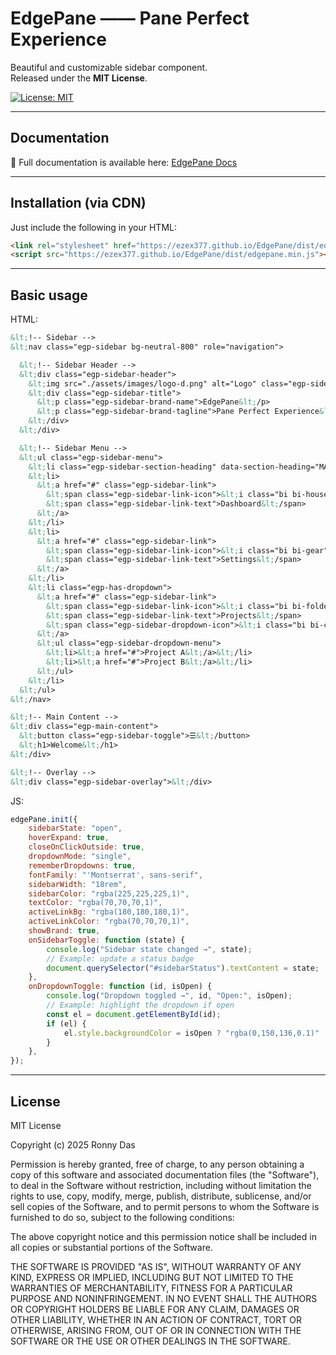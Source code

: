 # EdgePane —— Pane Perfect Experience

Beautiful and customizable sidebar component.  
Released under the **MIT License**.

[![License: MIT](https://img.shields.io/badge/License-MIT-green.svg)](./docs/license.html)

---

## Documentation

📖 Full documentation is available here: [EdgePane Docs](https://ezex377.github.io/EdgePane/index.html)

---

## Installation (via CDN)

Just include the following in your HTML:

```html
<link rel="stylesheet" href="https://ezex377.github.io/EdgePane/dist/edgepane.min.css" />
<script src="https://ezex377.github.io/EdgePane/dist/edgepane.min.js"></script>
```

---

## Basic usage

HTML:

```html
&lt;!-- Sidebar -->
&lt;nav class="egp-sidebar bg-neutral-800" role="navigation">

  &lt;!-- Sidebar Header -->
  &lt;div class="egp-sidebar-header">
    &lt;img src="./assets/images/logo-d.png" alt="Logo" class="egp-sidebar-logo" />
    &lt;div class="egp-sidebar-title">
      &lt;p class="egp-sidebar-brand-name">EdgePane&lt;/p>
      &lt;p class="egp-sidebar-brand-tagline">Pane Perfect Experience&lt;/p>
    &lt;/div>
  &lt;/div>

  &lt;!-- Sidebar Menu -->
  &lt;ul class="egp-sidebar-menu">
    &lt;li class="egp-sidebar-section-heading" data-section-heading="MAIN NAVIGATION">&lt;/li>
    &lt;li>
      &lt;a href="#" class="egp-sidebar-link">
        &lt;span class="egp-sidebar-link-icon">&lt;i class="bi bi-house">&lt;/i>&lt;/span>
        &lt;span class="egp-sidebar-link-text">Dashboard&lt;/span>
      &lt;/a>
    &lt;/li>
    &lt;li>
      &lt;a href="#" class="egp-sidebar-link">
        &lt;span class="egp-sidebar-link-icon">&lt;i class="bi bi-gear">&lt;/i>&lt;/span>
        &lt;span class="egp-sidebar-link-text">Settings&lt;/span>
      &lt;/a>
    &lt;/li>
    &lt;li class="egp-has-dropdown">
      &lt;a href="#" class="egp-sidebar-link">
        &lt;span class="egp-sidebar-link-icon">&lt;i class="bi bi-folder">&lt;/i>&lt;/span>
        &lt;span class="egp-sidebar-link-text">Projects&lt;/span>
        &lt;span class="egp-sidebar-dropdown-icon">&lt;i class="bi bi-chevron-down">&lt;/i>&lt;/span>
      &lt;/a>
      &lt;ul class="egp-sidebar-dropdown-menu">
        &lt;li>&lt;a href="#">Project A&lt;/a>&lt;/li>
        &lt;li>&lt;a href="#">Project B&lt;/a>&lt;/li>
      &lt;/ul>
    &lt;/li>
  &lt;/ul>
&lt;/nav>

&lt;!-- Main Content -->
&lt;div class="egp-main-content">
  &lt;button class="egp-sidebar-toggle">☰&lt;/button>
  &lt;h1>Welcome&lt;/h1>
&lt;/div>

&lt;!-- Overlay -->
&lt;div class="egp-sidebar-overlay">&lt;/div>
```

JS:

```js
edgePane.init({
    sidebarState: "open",
    hoverExpand: true,
    closeOnClickOutside: true,
    dropdownMode: "single",
    rememberDropdowns: true,
    fontFamily: "'Montserrat', sans-serif",
    sidebarWidth: "18rem",
    sidebarColor: "rgba(225,225,225,1)",
    textColor: "rgba(70,70,70,1)",
    activeLinkBg: "rgba(180,180,180,1)",
    activeLinkColor: "rgba(70,70,70,1)",
    showBrand: true,
    onSidebarToggle: function (state) {
        console.log("Sidebar state changed →", state);
        // Example: update a status badge
        document.querySelector("#sidebarStatus").textContent = state;
    },
    onDropdownToggle: function (id, isOpen) {
        console.log("Dropdown toggled →", id, "Open:", isOpen);
        // Example: highlight the dropdown if open
        const el = document.getElementById(id);
        if (el) {
            el.style.backgroundColor = isOpen ? "rgba(0,150,136,0.1)" : "transparent";
        }
    },
});
```

---

## License

MIT License

Copyright (c) 2025 Ronny Das

Permission is hereby granted, free of charge, to any person obtaining a copy of this software and associated documentation files (the "Software"), to deal in the Software without restriction, including 
without limitation the rights to use, copy, modify, merge, publish, distribute, sublicense, and/or sell copies of the Software, and to permit persons to whom the Software is furnished to do so, subject to 
the following conditions:

The above copyright notice and this permission notice shall be included in all copies or substantial portions of the Software.

THE SOFTWARE IS PROVIDED "AS IS", WITHOUT WARRANTY OF ANY KIND, EXPRESS OR IMPLIED, INCLUDING BUT NOT LIMITED TO THE WARRANTIES OF MERCHANTABILITY,
FITNESS FOR A PARTICULAR PURPOSE AND NONINFRINGEMENT. IN NO EVENT SHALL THE AUTHORS OR COPYRIGHT HOLDERS BE LIABLE FOR ANY CLAIM, DAMAGES OR OTHER 
LIABILITY, WHETHER IN AN ACTION OF CONTRACT, TORT OR OTHERWISE, ARISING FROM, OUT OF OR IN CONNECTION WITH THE SOFTWARE OR THE USE OR OTHER DEALINGS IN THE
SOFTWARE.